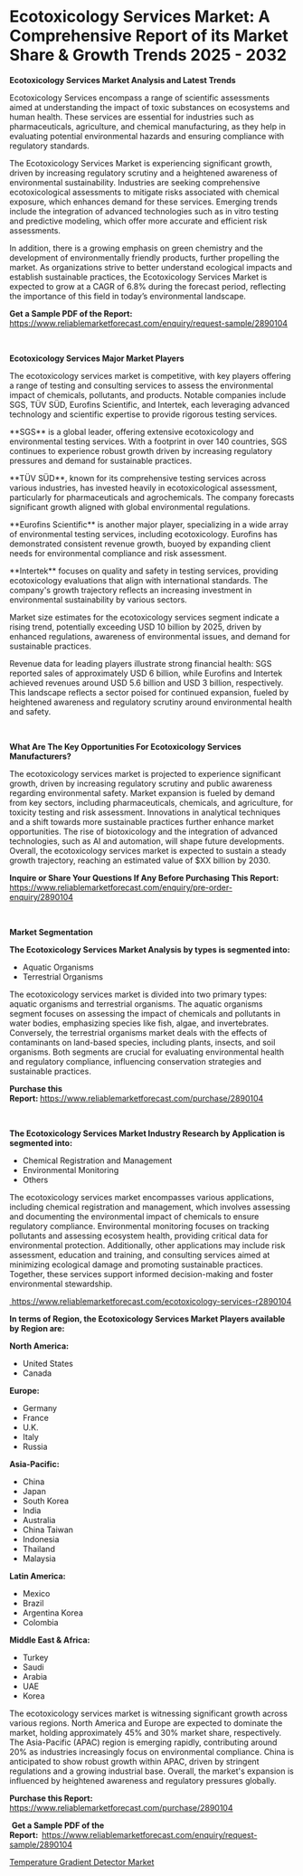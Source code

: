 <p><h1>Ecotoxicology Services Market: A Comprehensive Report of its Market Share & Growth Trends 2025 - 2032</h1></p><p><strong>Ecotoxicology Services Market Analysis and Latest Trends</strong></p>
<p><p>Ecotoxicology Services encompass a range of scientific assessments aimed at understanding the impact of toxic substances on ecosystems and human health. These services are essential for industries such as pharmaceuticals, agriculture, and chemical manufacturing, as they help in evaluating potential environmental hazards and ensuring compliance with regulatory standards. </p><p>The Ecotoxicology Services Market is experiencing significant growth, driven by increasing regulatory scrutiny and a heightened awareness of environmental sustainability. Industries are seeking comprehensive ecotoxicological assessments to mitigate risks associated with chemical exposure, which enhances demand for these services. Emerging trends include the integration of advanced technologies such as in vitro testing and predictive modeling, which offer more accurate and efficient risk assessments. </p><p>In addition, there is a growing emphasis on green chemistry and the development of environmentally friendly products, further propelling the market. As organizations strive to better understand ecological impacts and establish sustainable practices, the Ecotoxicology Services Market is expected to grow at a CAGR of 6.8% during the forecast period, reflecting the importance of this field in today’s environmental landscape.</p></p>
<p><strong>Get a Sample PDF of the Report:&nbsp;</strong> <a href="https://www.reliablemarketforecast.com/enquiry/request-sample/2890104?utm_campaign=3324&utm_medium=2&utm_source=Github&utm_content=ia&utm_term=14032025&utm_id=ecotoxicology-services">https://www.reliablemarketforecast.com/enquiry/request-sample/2890104</a></p>
<p>&nbsp;</p>
<p><strong>Ecotoxicology Services Major Market Players</strong></p>
<p><p>The ecotoxicology services market is competitive, with key players offering a range of testing and consulting services to assess the environmental impact of chemicals, pollutants, and products. Notable companies include SGS, TÜV SÜD, Eurofins Scientific, and Intertek, each leveraging advanced technology and scientific expertise to provide rigorous testing services.</p><p>**SGS** is a global leader, offering extensive ecotoxicology and environmental testing services. With a footprint in over 140 countries, SGS continues to experience robust growth driven by increasing regulatory pressures and demand for sustainable practices.</p><p>**TÜV SÜD**, known for its comprehensive testing services across various industries, has invested heavily in ecotoxicological assessment, particularly for pharmaceuticals and agrochemicals. The company forecasts significant growth aligned with global environmental regulations.</p><p>**Eurofins Scientific** is another major player, specializing in a wide array of environmental testing services, including ecotoxicology. Eurofins has demonstrated consistent revenue growth, buoyed by expanding client needs for environmental compliance and risk assessment.</p><p>**Intertek** focuses on quality and safety in testing services, providing ecotoxicology evaluations that align with international standards. The company's growth trajectory reflects an increasing investment in environmental sustainability by various sectors.</p><p>Market size estimates for the ecotoxicology services segment indicate a rising trend, potentially exceeding USD 10 billion by 2025, driven by enhanced regulations, awareness of environmental issues, and demand for sustainable practices.</p><p>Revenue data for leading players illustrate strong financial health: SGS reported sales of approximately USD 6 billion, while Eurofins and Intertek achieved revenues around USD 5.6 billion and USD 3 billion, respectively. This landscape reflects a sector poised for continued expansion, fueled by heightened awareness and regulatory scrutiny around environmental health and safety.</p></p>
<p>&nbsp;</p>
<p><strong>What Are The Key Opportunities For Ecotoxicology Services Manufacturers?</strong></p>
<p><p>The ecotoxicology services market is projected to experience significant growth, driven by increasing regulatory scrutiny and public awareness regarding environmental safety. Market expansion is fueled by demand from key sectors, including pharmaceuticals, chemicals, and agriculture, for toxicity testing and risk assessment. Innovations in analytical techniques and a shift towards more sustainable practices further enhance market opportunities. The rise of biotoxicology and the integration of advanced technologies, such as AI and automation, will shape future developments. Overall, the ecotoxicology services market is expected to sustain a steady growth trajectory, reaching an estimated value of $XX billion by 2030.</p></p>
<p><strong>Inquire or Share Your Questions If Any Before Purchasing This Report:</strong> <a href="https://www.reliablemarketforecast.com/enquiry/pre-order-enquiry/2890104?utm_campaign=3324&utm_medium=2&utm_source=Github&utm_content=ia&utm_term=14032025&utm_id=ecotoxicology-services">https://www.reliablemarketforecast.com/enquiry/pre-order-enquiry/2890104</a></p>
<p>&nbsp;</p>
<p><strong>Market Segmentation</strong></p>
<p><strong>The Ecotoxicology Services Market Analysis by types is segmented into:</strong></p>
<p><ul><li>Aquatic Organisms</li><li>Terrestrial Organisms</li></ul></p>
<p><p>The ecotoxicology services market is divided into two primary types: aquatic organisms and terrestrial organisms. The aquatic organisms segment focuses on assessing the impact of chemicals and pollutants in water bodies, emphasizing species like fish, algae, and invertebrates. Conversely, the terrestrial organisms market deals with the effects of contaminants on land-based species, including plants, insects, and soil organisms. Both segments are crucial for evaluating environmental health and regulatory compliance, influencing conservation strategies and sustainable practices.</p></p>
<p><strong>Purchase this Report:&nbsp;</strong><a href="https://www.reliablemarketforecast.com/purchase/2890104?utm_campaign=3324&utm_medium=2&utm_source=Github&utm_content=ia&utm_term=14032025&utm_id=ecotoxicology-services">https://www.reliablemarketforecast.com/purchase/2890104</a></p>
<p>&nbsp;</p>
<p><strong>The Ecotoxicology Services Market Industry Research by Application is segmented into:</strong></p>
<p><ul><li>Chemical Registration and Management</li><li>Environmental Monitoring</li><li>Others</li></ul></p>
<p><p>The ecotoxicology services market encompasses various applications, including chemical registration and management, which involves assessing and documenting the environmental impact of chemicals to ensure regulatory compliance. Environmental monitoring focuses on tracking pollutants and assessing ecosystem health, providing critical data for environmental protection. Additionally, other applications may include risk assessment, education and training, and consulting services aimed at minimizing ecological damage and promoting sustainable practices. Together, these services support informed decision-making and foster environmental stewardship.</p></p>
<p><a href="https://www.reliablemarketforecast.com/ecotoxicology-services-r2890104?utm_campaign=3324&utm_medium=2&utm_source=Github&utm_content=ia&utm_term=14032025&utm_id=ecotoxicology-services">&nbsp;https://www.reliablemarketforecast.com/ecotoxicology-services-r2890104</a></p>
<p><strong>In terms of Region, the Ecotoxicology Services Market Players available by Region are:</strong></p>
<p>
    <p> <strong> North America: </strong>
        <ul>
            <li>United States</li>
            <li>Canada</li>
        </ul>
        </p> 
    <p> <strong> Europe: </strong>
        <ul>
            <li>Germany</li>
            <li>France</li>
            <li>U.K.</li>
            <li>Italy</li>
            <li>Russia</li>
        </ul>
        </p> 
    <p> <strong> Asia-Pacific: </strong>
        <ul>
            <li>China</li>
            <li>Japan</li>
            <li>South Korea</li>
            <li>India</li>
            <li>Australia</li>
            <li>China Taiwan</li>
            <li>Indonesia</li>
            <li>Thailand</li>
            <li>Malaysia</li>
        </ul>
        </p> 
    <p> <strong> Latin America: </strong>
        <ul>
            <li>Mexico</li>
            <li>Brazil</li>
            <li>Argentina Korea</li>
            <li>Colombia</li>
        </ul>
        </p> 
    <p> <strong> Middle East & Africa: </strong>
        <ul>
            <li>Turkey</li>
            <li>Saudi</li>
            <li>Arabia</li>
            <li>UAE</li>
            <li>Korea</li>
        </ul>
    </p>
    </p>
<p><p>The ecotoxicology services market is witnessing significant growth across various regions. North America and Europe are expected to dominate the market, holding approximately 45% and 30% market share, respectively. The Asia-Pacific (APAC) region is emerging rapidly, contributing around 20% as industries increasingly focus on environmental compliance. China is anticipated to show robust growth within APAC, driven by stringent regulations and a growing industrial base. Overall, the market's expansion is influenced by heightened awareness and regulatory pressures globally.</p></p>
<p><strong>Purchase this Report: </strong><a href="https://www.reliablemarketforecast.com/purchase/2890104?utm_campaign=3324&utm_medium=2&utm_source=Github&utm_content=ia&utm_term=14032025&utm_id=ecotoxicology-services">https://www.reliablemarketforecast.com/purchase/2890104</a></p>
<p>&nbsp;<strong>Get a Sample PDF of the Report:&nbsp;&nbsp;</strong><a href="https://www.reliablemarketforecast.com/enquiry/request-sample/2890104?utm_campaign=3324&utm_medium=2&utm_source=Github&utm_content=ia&utm_term=14032025&utm_id=ecotoxicology-services">https://www.reliablemarketforecast.com/enquiry/request-sample/2890104</a></p>
<p><strong></strong></p>
<p><p><a href="https://github.com/denbelnmer50/Market-Research-Report-List-1/blob/main/temperature-gradient-detector-market.md?utm_campaign=3324&utm_medium=2&utm_source=Github&utm_content=ia&utm_term=14032025&utm_id=ecotoxicology-services">Temperature Gradient Detector Market</a></p></p>